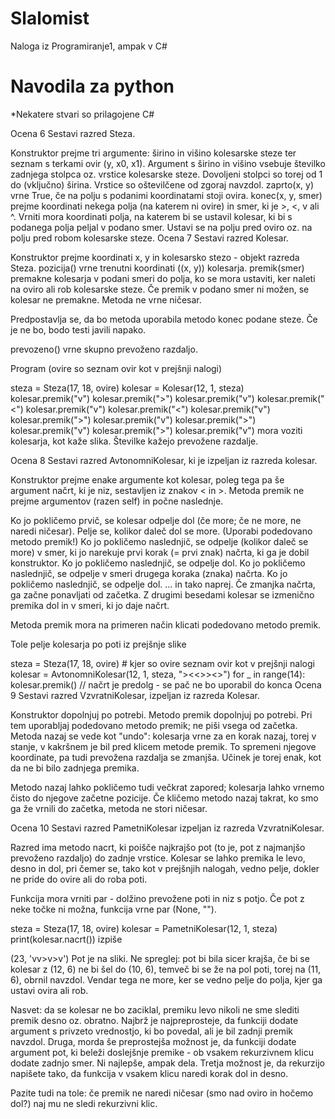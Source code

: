 # Slalomist
Naloga iz Programiranje1, ampak v C#


# Navodila za python
*Nekatere stvari so prilagojene C#

Ocena 6
Sestavi razred Steza.

Konstruktor prejme tri argumente: širino in višino kolesarske steze ter seznam s terkami ovir (y, x0, x1). Argument s širino in višino vsebuje številko zadnjega stolpca oz. vrstice kolesarske steze. Dovoljeni stolpci so torej od 1 do (vključno) širina. Vrstice so oštevilčene od zgoraj navzdol.
zaprto(x, y) vrne True, če na polju s podanimi koordinatami stoji ovira.
konec(x, y, smer) prejme koordinati nekega polja (na katerem ni ovire) in smer, ki je >, <, v ali ^. Vrniti mora koordinati polja, na katerem bi se ustavil kolesar, ki bi s podanega polja peljal v podano smer. Ustavi se na polju pred oviro oz. na polju pred robom kolesarske steze.
Ocena 7
Sestavi razred Kolesar.

Konstruktor prejme koordinati x, y in kolesarsko stezo - objekt razreda Steza.
pozicija() vrne trenutni koordinati ((x, y)) kolesarja.
premik(smer) premakne kolesarja v podani smeri do polja, ko se mora ustaviti, ker naleti na oviro ali rob kolesarske steze. Če premik v podano smer ni možen, se kolesar ne premakne. Metoda ne vrne ničesar.

Predpostavlja se, da bo metoda uporabila metodo konec podane steze. Če je ne bo, bodo testi javili napako.

prevozeno() vrne skupno prevoženo razdaljo.

Program (ovire so seznam ovir kot v prejšnji nalogi)

steza = Steza(17, 18, ovire)
kolesar = Kolesar(12, 1, steza)
kolesar.premik("v")
kolesar.premik(">")
kolesar.premik("v")
kolesar.premik("<")
kolesar.premik("v")
kolesar.premik("<")
kolesar.premik("v")
kolesar.premik(">")
kolesar.premik("v")
kolesar.premik(">")
kolesar.premik("v")
kolesar.premik(">")
kolesar.premik("v")
mora voziti kolesarja, kot kaže slika. Številke kažejo prevožene razdalje.

 

Ocena 8
Sestavi razred AvtonomniKolesar, ki je izpeljan iz razreda kolesar.

Konstruktor prejme enake argumente kot kolesar, poleg tega pa še argument načrt, ki je niz, sestavljen iz znakov < in >.
Metoda premik ne prejme argumentov (razen self) in počne naslednje.

Ko jo pokličemo prvič, se kolesar odpelje dol (če more; če ne more, ne naredi ničesar). Pelje se, kolikor daleč dol se more. (Uporabi podedovano metodo premik!)
Ko jo pokličemo naslednjič, se odpelje (kolikor daleč se more) v smer, ki jo narekuje prvi korak (= prvi znak) načrta, ki ga je dobil konstruktor.
Ko jo pokličemo naslednjič, se odpelje dol.
Ko jo pokličemo naslednjič, se odpelje v smeri drugega koraka (znaka) načrta.
Ko jo pokličemo naslednjič, se odpelje dol.
... in tako naprej. Če zmanjka načrta, ga začne ponavljati od začetka.
Z drugimi besedami kolesar se izmenično premika dol in v smeri, ki jo daje načrt.

Metoda premik mora na primeren način klicati podedovano metodo premik.

Tole pelje kolesarja po poti iz prejšnje slike

steza = Steza(17, 18, ovire)  # kjer so ovire seznam ovir kot v prejšnji nalogi
kolesar = AvtonomniKolesar(12, 1, steza, "><<>><>")
for _ in range(14):
    kolesar.premik()
// načrt je predolg - se pač ne bo uporabil do konca
Ocena 9
Sestavi razred VzvratniKolesar, izpeljan iz razreda Kolesar.

Konstruktor dopolnjuj po potrebi.
Metodo premik dopolnjuj po potrebi. Pri tem uporabljaj podedovano metodo premik; ne piši vsega od začetka.
Metoda nazaj se vede kot "undo": kolesarja vrne za en korak nazaj, torej v stanje, v kakršnem je bil pred klicem metode premik. To spremeni njegove koordinate, pa tudi prevožena razdalja se zmanjša. Učinek je torej enak, kot da ne bi bilo zadnjega premika.

Metodo nazaj lahko pokličemo tudi večkrat zapored; kolesarja lahko vrnemo čisto do njegove začetne pozicije. Če kličemo metodo nazaj takrat, ko smo ga že vrnili do začetka, metoda ne stori ničesar.

Ocena 10
Sestavi razred PametniKolesar izpeljan iz razreda VzvratniKolesar.

Razred ima metodo nacrt, ki poišče najkrajšo pot (to je, pot z najmanjšo prevoženo razdaljo) do zadnje vrstice. Kolesar se lahko premika le levo, desno in dol, pri čemer se, tako kot v prejšnjih nalogah, vedno pelje, dokler ne pride do ovire ali do roba poti.

Funkcija mora vrniti par - dolžino prevožene poti in niz s potjo. Če pot z neke točke ni možna, funkcija vrne par (None, "").



steza = Steza(17, 18, ovire)
kolesar = PametniKolesar(12, 1, steza)
print(kolesar.nacrt())
izpiše

(23, 'v<v>v>v>v')
Pot je na sliki. Ne spreglej: pot bi bila sicer krajša, če bi se kolesar z (12, 6) ne bi šel do (10, 6), temveč bi se že na pol poti, torej na (11, 6), obrnil navzdol. Vendar tega ne more, ker se vedno pelje do polja, kjer ga ustavi ovira ali rob.

Nasvet: da se kolesar ne bo zaciklal, premiku levo nikoli ne sme slediti premik desno oz. obratno. Najbrž je najpreprosteje, da funkciji dodate argument s privzeto vrednostjo, ki bo povedal, ali je bil zadnji premik navzdol. Druga, morda še preprostejša možnost je, da funkciji dodate argument pot, ki beleži doslejšnje premike - ob vsakem rekurzivnem klicu dodate zadnjo smer. Ni najlepše, ampak dela. Tretja možnost je, da rekurzijo napišete tako, da funkcija v vsakem klicu naredi korak dol in desno.

Pazite tudi na tole: če premik ne naredi ničesar (smo nad oviro in hočemo dol?) naj mu ne sledi rekurzivni klic.
